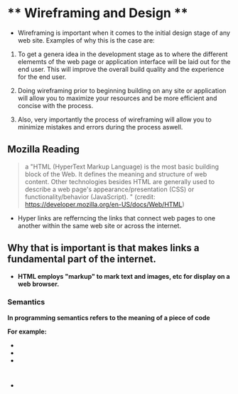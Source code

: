 # ** Wireframing and Design **

- Wireframing is important when it comes to the initial design stage of any web site. Examples of why this is the case are:

1. To get a genera idea in the development stage as to where the different elememts of the web page or application interface will be laid out for the end user. This will improve the overall build quality and the experience for the end user. 

3. Doing wireframing prior to beginning building on any site or application will allow you to maximize your resources and be more efficient and concise with the process.

5. Also, very importantly the process of wireframing will allow you to minimize mistakes and errors during the process aswell. 

## Mozilla Reading

> a
"HTML (HyperText Markup Language) is the most basic building block of the Web. It defines the meaning and structure of web content. Other technologies besides HTML are generally used to describe a web page's appearance/presentation (CSS) or functionality/behavior (JavaScript). " (credit: https://developer.mozilla.org/en-US/docs/Web/HTML)

* Hyper links are refferncing the links that connect web pages to one another within the same web site or across the internet. 

## Why that is important is that makes links a <strong> fundamental <strong> part of the internet. 
  
- HTML employs "markup" to mark text and images, etc for display on a web browser. 
  
### Semantics 
  
  In programming semantics refers to the meaning of a piece of code
 
  For example:
  
  - <strong>
  - <nav>
  - <span>
  - <h1>


